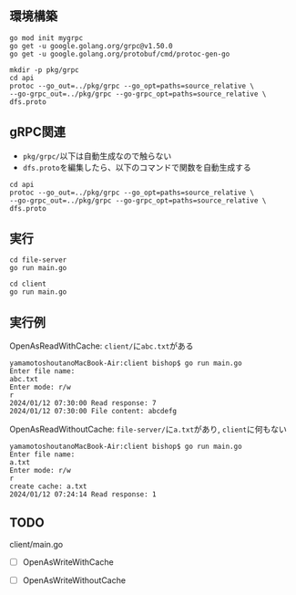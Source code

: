 ## 環境構築
```
go mod init mygrpc
go get -u google.golang.org/grpc@v1.50.0
go get -u google.golang.org/protobuf/cmd/protoc-gen-go

mkdir -p pkg/grpc
cd api
protoc --go_out=../pkg/grpc --go_opt=paths=source_relative \
--go-grpc_out=../pkg/grpc --go-grpc_opt=paths=source_relative \
dfs.proto
```

## gRPC関連
- `pkg/grpc/`以下は自動生成なので触らない
- `dfs.proto`を編集したら、以下のコマンドで関数を自動生成する
```
cd api
protoc --go_out=../pkg/grpc --go_opt=paths=source_relative \
--go-grpc_out=../pkg/grpc --go-grpc_opt=paths=source_relative \
dfs.proto
```

## 実行
```
cd file-server
go run main.go

cd client
go run main.go
```

## 実行例
OpenAsReadWithCache: `client/`に`abc.txt`がある
```
yamamotoshoutanoMacBook-Air:client bishop$ go run main.go 
Enter file name:
abc.txt
Enter mode: r/w
r
2024/01/12 07:30:00 Read response: 7
2024/01/12 07:30:00 File content: abcdefg
```

OpenAsReadWithoutCache: `file-server/`に`a.txt`があり, `client`に何もない
```
yamamotoshoutanoMacBook-Air:client bishop$ go run main.go 
Enter file name:
a.txt
Enter mode: r/w
r
create cache: a.txt
2024/01/12 07:24:14 Read response: 1
```

## TODO
client/main.go
- [ ] OpenAsWriteWithCache
- [ ] OpenAsWriteWithoutCache

